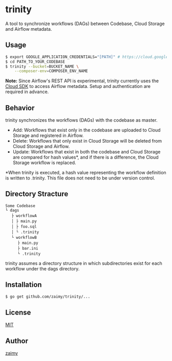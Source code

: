 # trinity

A tool to synchronize workflows (DAGs) between Codebase, Cloud Storage and Airflow metadata.

## Usage

```sh
$ export GOOGLE_APPLICATION_CREDENTIALS="[PATH]" # https://cloud.google.com/storage/docs/reference/libraries#setting_up_authentication
$ cd PATH_TO_YOUR_CODEBASE
$ trinity --bucket=BUCKET_NAME \
    --composer-env=COMPOSER_ENV_NAME
```

**Note:**
  Since Airflow's REST API is experimental, trinity currently uses the [Cloud SDK](https://cloud.google.com/sdk/) to access Airflow metadata. Setup and authentication are required in advance.

## Behavior

trinity synchronizes the workflows (DAGs) with the codebase as master.

- Add: Workflows that exist only in the codebase are uploaded to Cloud Storage and registered in Airflow.
- Delete: Workflows that only exist in Cloud Storage will be deleted from Cloud Storage and Airflow.
- Update: Workflows that exist in both the codebase and Cloud Storage are compared for hash values*, and if there is a difference, the Cloud Storage workflow is replaced.

*When trinity is executed, a hash value representing the workflow definition is written to .trinity. This file does not need to be under version control.

## Directory Stracture

```
Some Codebase
└ dags
　 ├ workflowA
　 │ ├ main.py
　 │ ├ foo.sql
　 │ └ .trinity
　 └ workflowB
　 　 ├ main.py
　 　 ├ bar.ini
　 　 └ .trinity
```

trinity assumes a directory structure in which subdirectories exist for each workflow under the dags directory.

## Installation

```sh
$ go get github.com/zaimy/trinity/...
```

## License

[MIT](https://github.com/zaimy/trinity/blob/master/LICENSE)

## Author

[zaimy](https://github.com/zaimy)
